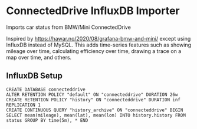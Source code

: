 # ConnectedDrive InfluxDB Importer

Imports car status from BMW/Mini ConnectedDrive

Inspired by https://hawar.no/2020/08/grafana-bmw-and-mini/
except using InfluxDB instead of MySQL. This adds time-series features
such as showing mileage over time, calculating efficiency over time,
drawing a trace on a map over time, and others.

## InfluxDB Setup

```
CREATE DATABASE connecteddrive
ALTER RETENTION POLICY "default" ON "connecteddrive" DURATION 26w
CREATE RETENTION POLICY "history" ON "connecteddrive" DURATION inf REPLICATION 1
CREATE CONTINUOUS QUERY "history_archive" ON "connecteddrive" BEGIN SELECT mean(mileage), mean(lat), mean(lon) INTO history.history FROM status GROUP BY time(5m), * END
```

